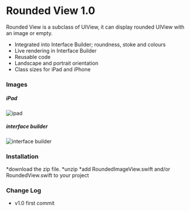 # Rounded View 1.0

Rounded View is a subclass of UIView, it can display rounded UIView with an image or empty. 

  - Integrated into Interface Builder; roundness, stoke and colours
  - Live rendering in Interface Builder
  - Reusable code
  - Landscape and portrait orientation
  - Class sizes for iPad and iPhone

### Images

##### iPad
![ipad](http://www.tonymonckton.co.uk/github/imageViewiPad.png)

##### interface builder
![interface builder](http://www.tonymonckton.co.uk/github/imageview1.jpg)

### Installation

*download the zip file.
*unzip
*add RoundedImageView.swift and/or RoundedView.swift to your project

### Change Log
* v1.0 first commit

